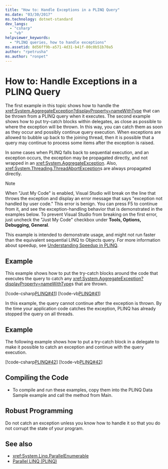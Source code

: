 ```yaml
---
title: "How to: Handle Exceptions in a PLINQ Query"
ms.date: "03/30/2017"
ms.technology: dotnet-standard
dev_langs: 
  - "csharp"
  - "vb"
helpviewer_keywords: 
  - "PLINQ queries, how to handle exceptions"
ms.assetid: 8d56ff9b-a571-4d31-b41f-80c0b51b70a5
author: "rpetrusha"
ms.author: "ronpet"
---
```

# How to: Handle Exceptions in a PLINQ Query
The first example in this topic shows how to handle the <xref:System.AggregateException?displayProperty=nameWithType> that can be thrown from a PLINQ query when it executes. The second example shows how to put try-catch blocks within delegates, as close as possible to where the exception will be thrown. In this way, you can catch them as soon as they occur and possibly continue query execution. When exceptions are allowed to bubble up back to the joining thread, then it is possible that a query may continue to process some items after the exception is raised.  
  
 In some cases when PLINQ falls back to sequential execution, and an exception occurs, the exception may be propagated directly, and not wrapped in an <xref:System.AggregateException>. Also, <xref:System.Threading.ThreadAbortException>s are always propagated directly.  
  
> [!NOTE]
>  When "Just My Code" is enabled, Visual Studio will break on the line that throws the exception and display an error message that says "exception not handled by user code." This error is benign. You can press F5 to continue from it, and see the exception-handling behavior that is demonstrated in the examples below. To prevent Visual Studio from breaking on the first error, just uncheck the "Just My Code" checkbox under **Tools, Options, Debugging, General**.  
>   
>  This example is intended to demonstrate usage, and might not run faster than the equivalent sequential LINQ to Objects query. For more information about speedup, see [Understanding Speedup in PLINQ](../../../docs/standard/parallel-programming/understanding-speedup-in-plinq.md).  
  
## Example  
 This example shows how to put the try-catch blocks around the code that executes the query to catch any <xref:System.AggregateException?displayProperty=nameWithType>s that are thrown.  
  
 [!code-csharp[PLINQ#41](../../../samples/snippets/csharp/VS_Snippets_Misc/plinq/cs/plinqsamples.cs#41)]
 [!code-vb[PLINQ#41](../../../samples/snippets/visualbasic/VS_Snippets_Misc/plinq/vb/plinqsnippets1.vb#41)]  
  
 In this example, the query cannot continue after the exception is thrown. By the time your application code catches the exception, PLINQ has already stopped the query on all threads.  
  
## Example  
 The following example shows how to put a try-catch block in a delegate to make it possible to catch an exception and continue with the query execution.  
  
 [!code-csharp[PLINQ#42](../../../samples/snippets/csharp/VS_Snippets_Misc/plinq/cs/plinqsamples.cs#42)]
 [!code-vb[PLINQ#42](../../../samples/snippets/visualbasic/VS_Snippets_Misc/plinq/vb/plinqsnippets1.vb#42)]  
  
## Compiling the Code  
  
-   To compile and run these examples, copy them into the PLINQ Data Sample example and call the method from Main.  
  
## Robust Programming  
 Do not catch an exception unless you know how to handle it so that you do not corrupt the state of your program.  
  
## See also

- <xref:System.Linq.ParallelEnumerable>
- [Parallel LINQ (PLINQ)](../../../docs/standard/parallel-programming/parallel-linq-plinq.md)
